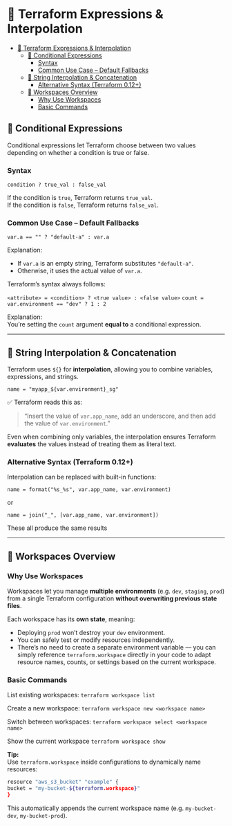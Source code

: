 # 🚀 Terraform Expressions & Interpolation

- [🚀 Terraform Expressions \& Interpolation](#-terraform-expressions--interpolation)
  - [🧮 Conditional Expressions](#-conditional-expressions)
    - [Syntax](#syntax)
    - [Common Use Case – Default Fallbacks](#common-use-case--default-fallbacks)
  - [🧩 String Interpolation \& Concatenation](#-string-interpolation--concatenation)
    - [Alternative Syntax (Terraform 0.12+)](#alternative-syntax-terraform-012)
  - [🧱 Workspaces Overview](#-workspaces-overview)
    - [Why Use Workspaces](#why-use-workspaces)
    - [Basic Commands](#basic-commands)

## 🧮 Conditional Expressions

Conditional expressions let Terraform choose between two values depending on whether a condition is true or false.

### Syntax

`condition ? true_val : false_val`

If the condition is `true`, Terraform returns `true_val`.  
If the condition is `false`, Terraform returns `false_val`.

### Common Use Case – Default Fallbacks

`var.a == "" ? "default-a" : var.a`

Explanation:
- If `var.a` is an empty string, Terraform substitutes `"default-a"`.  
- Otherwise, it uses the actual value of `var.a`.

Terraform’s syntax always follows:  

`<attribute> = <condition> ? <true value> : <false value>`
`count = var.environment == "dev" ? 1 : 2`

Explanation:  
You’re setting the `count` argument **equal to** a conditional expression.  


---

## 🧩 String Interpolation & Concatenation

Terraform uses `${}` for **interpolation**, allowing you to combine variables, expressions, and strings.

`name = "myapp_${var.environment}_sg"`

✅ Terraform reads this as:  
> “Insert the value of `var.app_name`, add an underscore, and then add the value of `var.environment`.”

Even when combining only variables, the interpolation ensures Terraform **evaluates** the values instead of treating them as literal text.

### Alternative Syntax (Terraform 0.12+)

Interpolation can be replaced with built-in functions:

`name = format("%s_%s", var.app_name, var.environment)`

or

`name = join("_", [var.app_name, var.environment])`

These all produce the same results

---

## 🧱 Workspaces Overview

### Why Use Workspaces

Workspaces let you manage **multiple environments** (e.g. `dev`, `staging`, `prod`) from a single Terraform configuration **without overwriting previous state files**.

Each workspace has its **own state**, meaning:  
- Deploying `prod` won’t destroy your `dev` environment.  
- You can safely test or modify resources independently.
- There’s no need to create a separate environment variable — you can simply reference `terraform.workspace` directly in your code to adapt resource names, counts, or settings based on the current workspace.

### Basic Commands

List existing workspaces:
`terraform workspace list`

Create a new workspace:
`terraform workspace new <workspace name>`

Switch between workspaces:
`terraform workspace select <workspace name>`

Show the current workspace
`terraform workspace show`

**Tip:**  
Use `terraform.workspace` inside configurations to dynamically name resources:

```bash
resource "aws_s3_bucket" "example" {
bucket = "my-bucket-${terraform.workspace}"
}
```

This automatically appends the current workspace name (e.g. `my-bucket-dev`, `my-bucket-prod`).
